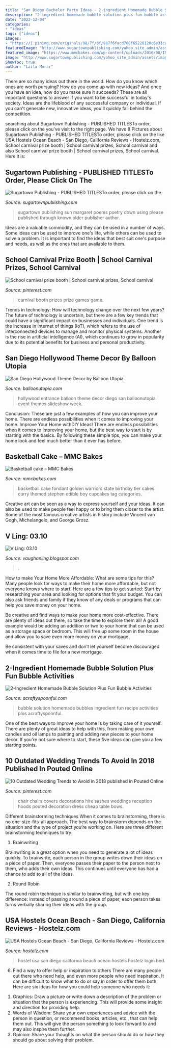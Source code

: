 ```yaml
---
title: "San Diego Bachelor Party Ideas - 2-ingredient Homemade Bubble Solution Plus Fun Bubble Activities"
description: "2-ingredient homemade bubble solution plus fun bubble activities"
date: "2022-12-04"
categories:
- "ideas"
tags: ["ideas"]
images:
- "https://i.pinimg.com/originals/98/7f/6f/987f6facd788f65228120c6e31ca0542.jpg"
featuredImage: "http://www.sugartownpublishing.com/yahoo_site_admin/assets/images/Sun_on_the_Rind_Cover_Marketing_300.149153919_std.jpg"
featured_image: "https://www.mmcbakes.com/wp-content/uploads/2016/08/IMG_1172-e1485122261328.jpg"
image: "http://www.sugartownpublishing.com/yahoo_site_admin/assets/images/Sun_on_the_Rind_Cover_Marketing_300.149153919_std.jpg"
ShowToc: true
author: "Laila Morar"
---
```



There are so many ideas out there in the world. How do you know which ones are worth pursuing? How do you come up with new ideas? And once you have an idea, how do you make sure it succeeds? These are all important questions to answer if you want to be successful in today's society. Ideas are the lifeblood of any successful company or individual. If you can't generate new, innovative ideas, you'll quickly fall behind the competition.

	

		
searching about Sugartown Publishing - PUBLISHED TITLESTo order, please click on the you've visit to the right page. We have 8 Pictures about Sugartown Publishing - PUBLISHED TITLESTo order, please click on the like USA Hostels Ocean Beach - San Diego, California Reviews - Hostelz.com, School carnival prize booth | School carnival prizes, School carnival and also School carnival prize booth | School carnival prizes, School carnival. Here it is:
		
    
## Sugartown Publishing - PUBLISHED TITLESTo Order, Please Click On The

<img loading=lazy src="http://www.sugartownpublishing.com/yahoo_site_admin/assets/images/Sun_on_the_Rind_Cover_Marketing_300.149153919_std.jpg" onerror="this.onerror=null;this.src='https://tse3.mm.bing.net/th?id=OIP.BZeFfOSK70P4NpeERtKLLAHaLG&amp;pid=15.1';" alt="Sugartown Publishing - PUBLISHED TITLESTo order, please click on the">

_Source: sugartownpublishing.com_

>sugartown publishing sun margaret poems poetry down using please published through known older publisher author. 

	

Ideas are a valuable commodity, and they can be used in a number of ways. Some ideas can be used to improve one's life, while others can be used to solve a problem. It is important to find the ideas that best suit one's purpose and needs, as well as the ones that are available to them.

    
## School Carnival Prize Booth | School Carnival Prizes, School Carnival

<img loading=lazy src="https://i.pinimg.com/736x/ec/f8/9c/ecf89c09e0ecb7a6828e0789a3e0a4f3.jpg" onerror="this.onerror=null;this.src='https://tse4.mm.bing.net/th?id=OIP.E3YK6JC7YXYPAYMpavPF-gHaFj&amp;pid=15.1';" alt="School carnival prize booth | School carnival prizes, School carnival">

_Source: pinterest.com_

>carnival booth prizes prize games game. 

	

Trends in technology: How will technology change over the next few years?
The future of technology is uncertain, but there are a few key trends that could have a significant impact on businesses and individuals. One trend is the increase in internet of things (IoT), which refers to the use of interconnected devices to manage and monitor physical systems. Another is the rise in artificial intelligence (AI), which continues to grow in popularity due to its potential benefits for business and personal productivity.

    
## San Diego Hollywood Theme Decor By Balloon Utopia

<img loading=lazy src="https://balloonutopia.com/wp-content/gallery/hollywood/hollywoodstatue.jpg" onerror="this.onerror=null;this.src='https://tse1.mm.bing.net/th?id=OIP.ttysjI_xJq6aW98L4hmoBAHaFL&amp;pid=15.1';" alt="San Diego Hollywood Theme Decor by Balloon Utopia">

_Source: balloonutopia.com_

>hollywood entrance balloon theme decor diego san balloonutopia event themes slideshow week. 

	

Conclusion: These are just a few examples of how you can improve your home. There are endless possibilities when it comes to improving your home.
Improve Your Home withDIY Ideas!
There are endless possibilities when it comes to improving your home, but the best way to start is by starting with the basics. By following these simple tips, you can make your home look and feel much better than it ever has before.

    
## Basketball Cake – MMC Bakes

<img loading=lazy src="https://www.mmcbakes.com/wp-content/uploads/2016/08/IMG_1172-e1485122261328.jpg" onerror="this.onerror=null;this.src='https://tse1.mm.bing.net/th?id=OIP.1Dz4hwuYtuG7tfwbXUH_KwHaLW&amp;pid=15.1';" alt="Basketball cake – MMC Bakes">

_Source: mmcbakes.com_

>basketball cake fondant golden warriors state birthday tier cakes curry themed stephen edible boy cupcakes tag categories. 

	

Creative art can be seen as a way to express yourself and your ideas. It can also be used to make people feel happy or to bring them closer to the artist. Some of the most famous creative artists in history include Vincent van Gogh, Michelangelo, and George Grosz.

    
## V Ling: 03.10

<img loading=lazy src="https://2.bp.blogspot.com/_annTPGBcsB4/S7F5B9R7U8I/AAAAAAAADMI/DBwRcwz_jR4/s1600/S5000940.JPG" onerror="this.onerror=null;this.src='https://tse4.mm.bing.net/th?id=OIP.Uh8ZkfY26JWsaASCYuT75gHaFj&amp;pid=15.1';" alt="V Ling: 03.10">

_Source: vaughanling.blogspot.com_

>. 

	

How to make Your Home More Affordable: What are some tips for this?
Many people look for ways to make their home more affordable, but not everyone knows where to start. Here are a few tips to get started:
Start by researching your area and looking for options that fit your budget. You can also ask friends and family if they know of any deals or programs that can help you save money on your home.

Be creative and find ways to make your home more cost-effective. There are plenty of ideas out there, so take the time to explore them all! A good example would be adding an addition or two to your home that can be used as a storage space or bedroom. This will free up some room in the house and allow you to save even more money on your mortgage.

Be consistent with your saves and don’t let yourself become discouraged when it comes time to file for a new mortgage.

    
## 2-Ingredient Homemade Bubble Solution Plus Fun Bubble Activities

<img loading=lazy src="https://acraftyspoonful.com/wp-content/uploads/2017/02/2-Ingredient-Homemade-Bubble-Solution-and-other-awesome-ways-to-use-bubbles.jpg" onerror="this.onerror=null;this.src='https://tse4.mm.bing.net/th?id=OIP.t_j_b-GsN5yVX8LJa-oGFQHaLM&amp;pid=15.1';" alt="2-Ingredient Homemade Bubble Solution Plus Fun Bubble Activities">

_Source: acraftyspoonful.com_

>bubble solution homemade bubbles ingredient fun recipe activities plus acraftyspoonful. 

	

One of the best ways to improve your home is by taking care of it yourself. There are plenty of great ideas to help with this, from making your own candles and oil lamps to painting and adding new pieces to your home decor. If you're not sure where to start, these five ideas can give you a few starting points.

    
## 10 Outdated Wedding Trends To Avoid In 2018 Published In Pouted Online

<img loading=lazy src="https://i.pinimg.com/originals/98/7f/6f/987f6facd788f65228120c6e31ca0542.jpg" onerror="this.onerror=null;this.src='https://tse1.mm.bing.net/th?id=OIP.CUqVKUw347-b2qt-HABS3AHaG5&amp;pid=15.1';" alt="10 Outdated Wedding Trends to Avoid in 2018 published in Pouted Online">

_Source: pinterest.com_

>chair chairs covers decorations hire sashes weddings reception hoods pouted decoration dress cheap table bows. 

	

Different brainstorming techniques
When it comes to brainstorming, there is no one-size-fits-all approach. The best way to brainstorm depends on the situation and the type of project you’re working on. Here are three different brainstorming techniques to try:
1. Brainwriting

Brainwriting is a great option when you need to generate a lot of ideas quickly. To brainwrite, each person in the group writes down their ideas on a piece of paper. Then, everyone passes their paper to the person next to them, who adds their own ideas. This continues until everyone has had a chance to add to all of the ideas.

2. Round Robin

The round robin technique is similar to brainwriting, but with one key difference: instead of passing around a piece of paper, each person takes turns verbally sharing their ideas with the group.

    
## USA Hostels Ocean Beach - San Diego, California Reviews - Hostelz.com

<img loading=lazy src="http://www.hostelz.com/pics/hostels/owner/big/21/2696421.jpg" onerror="this.onerror=null;this.src='https://tse4.mm.bing.net/th?id=OIP.8hI7EXZvpQJC04XScdwhaAHaE8&amp;pid=15.1';" alt="USA Hostels Ocean Beach - San Diego, California Reviews - Hostelz.com">

_Source: hostelz.com_

>hostel usa san diego california beach ocean hostels hostelz login bed. 

	

6) Find a way to offer help or inspiration to others
There are many people out there who need help, and even more people who need inspiration. It can be difficult to know what to do or say in order to offer them both. Here are six ideas for how you could help someone who needs it: 
1. Graphics: Draw a picture or write down a description of the problem or situation that the person is experiencing. This will provide some insight and direction for providing help. 
2. Words of Wisdom: Share your own experiences and advice with the person in question, or recommend books, articles, etc., that can help them out. This will give the person something to look forward to and may also inspire them further. 
3. Opinion: Share your thoughts on what the person should do or how they should go about solving their problem.

